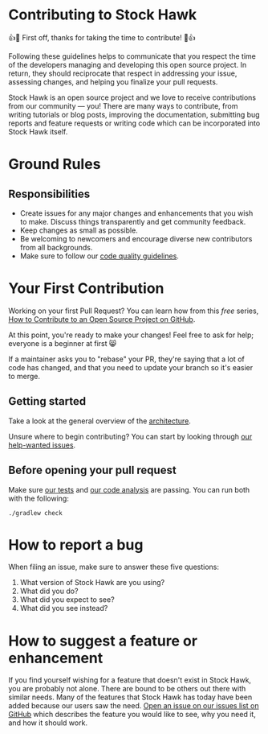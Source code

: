 # Contributing to Stock Hawk

:+1::tada: First off, thanks for taking the time to contribute! :tada::+1:

Following these guidelines helps to communicate that you respect the time of the developers managing and developing this open source project. In return, they should reciprocate that respect in addressing your issue, assessing changes, and helping you finalize your pull requests.

Stock Hawk is an open source project and we love to receive contributions from our community — you! There are many ways to contribute, from writing tutorials or blog posts, improving the documentation, submitting bug reports and feature requests or writing code which can be incorporated into Stock Hawk itself.

# Ground Rules

## Responsibilities

* Create issues for any major changes and enhancements that you wish to make. Discuss things transparently and get community feedback.
* Keep changes as small as possible.
* Be welcoming to newcomers and encourage diverse new contributors from all backgrounds. 
* Make sure to follow our [code quality guidelines](https://github.com/therajanmaurya/Stock-Hawk#code-quality).

# Your First Contribution

Working on your first Pull Request? You can learn how from this *free* series, [How to Contribute to an Open Source Project on GitHub](https://egghead.io/series/how-to-contribute-to-an-open-source-project-on-github).

At this point, you're ready to make your changes! Feel free to ask for help; everyone is a beginner at first :smile_cat:

If a maintainer asks you to "rebase" your PR, they're saying that a lot of code has changed, and that you need to update your branch so it's easier to merge.

## Getting started

Take a look at the general overview of the [architecture](https://github.com/therajanmaurya/Stock-Hawk#architecture).

Unsure where to begin contributing? You can start by looking through [our help-wanted issues](https://github.com/therajanmaurya/Stock-Hawk/labels/help%20wanted).

## Before opening your pull request

Make sure [our tests](https://github.com/therajanmaurya/Stock-Hawk#tests) and [our code analysis](https://github.com/therajanmaurya/Stock-Hawk#code-analysis-tools) are passing. You can run both with the following:

    ./gradlew check

# How to report a bug

When filing an issue, make sure to answer these five questions:

1. What version of Stock Hawk are you using?
2. What did you do?
3. What did you expect to see?
4. What did you see instead?

# How to suggest a feature or enhancement

If you find yourself wishing for a feature that doesn't exist in Stock Hawk, you are probably not alone. There are bound to be others out there with similar needs. Many of the features that Stock Hawk has today have been added because our users saw the need. [Open an issue on our issues list on GitHub](https://github.com/therajanmaurya/Stock-Hawk/issues) which describes the feature you would like to see, why you need it, and how it should work.

